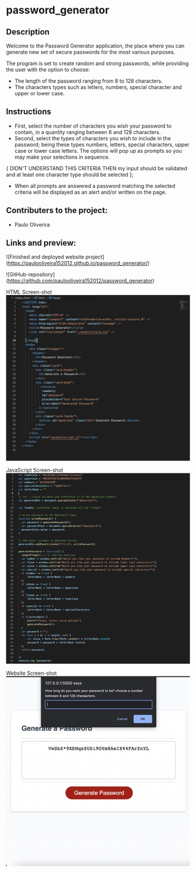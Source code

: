 # password_generator

## Description

Welcome to the Password Generator application, the place where you can generate new set of secure passwords for the most various purposes.

The program is set to create random and strong passwords, while providing the user with the option to choose: 
* The length of the password ranging from 8 to 128 characters.
* The characters types such as letters, numbers, special character and upper or lower case.

## Instructions

* First, select the number of characters you wish your password to contain, in a quantity ranging between 8 and 128 characters.
* Second, select the types of characters you wish to include in the password; being these types numbers, letters, special characters, upper case or lower case letters. The options will pop up as prompts so you may make your selections in sequence.

 {
     DIDN'T UNDERSTAND THIS CRITERIA
THEN my input should be validated and at least one character type should be selected
 };

 * When all prompts are answered a password matching the selected criteria will be displayed as an alert and/or written on the page.


 ## Contributers to the project:
 - Paulo Oliverira

## Links and preview: 
![Finished and deployed website project] (https://paulooliveira152012.github.io/password_generator/)

![GitHub-repository] (https://github.com/paulooliveira152012/password_generator)

HTML Screen-shot
![HTML-ScreenShot](/assets/readme_images/HTML_image.png) 

JavaScript Screen-shot
![JavaScript](assets/readme_images/JavaScript_image.png)

Website Screen-shot
![WebsiteScreenshot](assets/readme_images/Website_Image.png)


